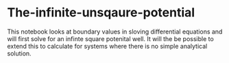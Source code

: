 # The-infinite-unsqaure-potential
This notebook looks at boundary values in sloving differential equations and will first solve for an infinte square potenital well. It will the be possible to extend this to calculate for systems where there is no simple analytical solution.
